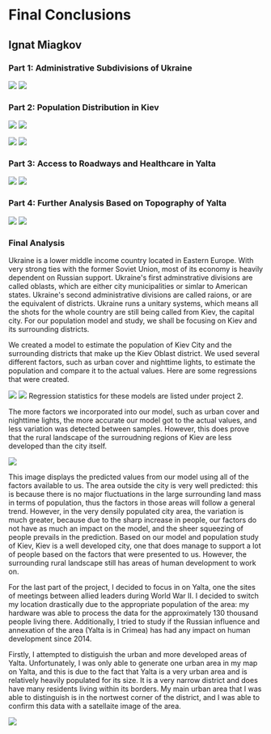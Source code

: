 # Final Conclusions
## Ignat Miagkov

### Part 1: Administrative Subdivisions of Ukraine
![](ukraine_details.png) ![](kiev_kievcity.png)

### Part 2: Population Distribution in Kiev
![](kiev_diff.png)
![](mapview_kiev.png)

![](kiev_city_diff.png)
![](kiev_city_mapview_diff.png)

### Part 3: Access to Roadways and Healthcare in Yalta
![](project_3_part_1.png)
![](project_3_final.png)

### Part 4: Further Analysis Based on Topography of Yalta
![](project4_part1.png)
![](project_4_part2.png)

### Final Analysis
  Ukraine is a lower middle income country located in Eastern Europe. With very strong ties with the former Soviet Union, most of its economy is heavily dependent on Russian support. Ukraine's first adminstrative divisions are called oblasts, which are either city municipalities or simlar to American states. Ukraine's second administrative divisions are called raions, or are the equivalent of districts. Ukraine runs a unitary systems, which means all the shots for the whole country are still being called from Kiev, the capital city. For our population model and study, we shall be focusing on Kiev and its surrounding districts. 
  
  We created a model to estimate the population of Kiev City and the surrounding districts that make up the Kiev Oblast district. We used several different factors, such as urban cover and nighttime lights, to estimate the population and compare it to the actual values. Here are some regressions that were created.
  
![](pop19_dst190_ntl_regression.png)
![](pop19_water_dst190_topo_regression.png)
Regression statistics for these models are listed under project 2.

  The more factors we incorporated into our model, such as urban cover and nighttime lights, the more accurate our model got to the actual values, and less variation was detected between samples. However, this does prove that the rural landscape of the surroudning regions of Kiev are less developed than the city itself. 
  
 ![](diff_sums_kiev2_3d.png)
  
  This image displays the predicted values from our model using all of the factors available to us. The area outside the city is very well predicted: this is because there is no major fluctuations in the large surrounding land mass in terms of population, thus the factors in those areas will follow a general trend. However, in the very densily populated city area, the variation is much greater, because due to the sharp increase in people, our factors do not have as much an impact on the model, and the sheer squeezing of people prevails in the prediction. Based on our model and population study of Kiev, Kiev is a well developed city, one that does manage to support a lot of people based on the factors that were presented to us. However, the surrounding rural landscape still has areas of human development to work on.

  For the last part of the project, I decided to focus in on Yalta, one the sites of meetings between allied leaders during World War II. I decided to switch my location drastically due to the appropriate population of the area: my hardware was able to process the data for the approximately 130 thousand people living there. Additionally, I tried to study if the Russian influence and annexation of the area (Yalta is in Crimea) has had any impact on human development since 2014. 
  
  Firstly, I attempted to distiguish the urban and more developed areas of Yalta. Unfortunately, I was only able to generate one urban area in my map on Yalta, and this is due to the fact that Yalta is a very urban area and is relatively heavily populated for its size. It is a very narrow district and does have many residents living within its borders. My main urban area that I was able to distinguish is in the nortwest corner of the district, and I was able to confirm this data with a satellaite image of the area. 
  
  ![](untitled.png)
